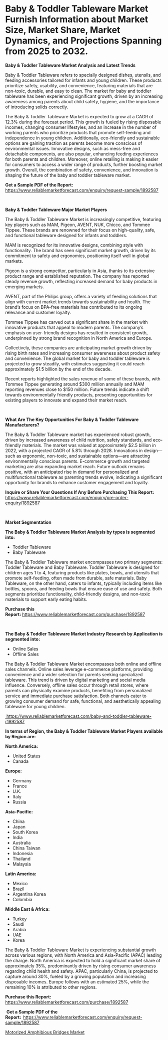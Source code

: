 <p><h1>Baby & Toddler Tableware Market Furnish Information about Market Size, Market Share, Market Dynamics, and Projections Spanning from 2025 to 2032.</h1></p><p><strong>Baby & Toddler Tableware Market Analysis and Latest Trends</strong></p>
<p><p>Baby & Toddler Tableware refers to specially designed dishes, utensils, and feeding accessories tailored for infants and young children. These products prioritize safety, usability, and convenience, featuring materials that are non-toxic, durable, and easy to clean. The market for baby and toddler tableware has been experiencing significant growth, driven by an increasing awareness among parents about child safety, hygiene, and the importance of introducing solids correctly.</p><p>The Baby & Toddler Tableware Market is expected to grow at a CAGR of 12.3% during the forecast period. This growth is fueled by rising disposable incomes, changing consumer lifestyles, and an increase in the number of working parents who prioritize products that promote self-feeding and independence in young children. Additionally, eco-friendly and sustainable options are gaining traction as parents become more conscious of environmental issues. Innovative designs, such as mess-free and detachable components, are also popular, enhancing feeding experiences for both parents and children. Moreover, online retailing is making it easier for consumers to access a wider range of products, further boosting market growth. Overall, the combination of safety, convenience, and innovation is shaping the future of the baby and toddler tableware market.</p></p>
<p><strong>Get a Sample PDF of the Report:&nbsp;</strong> <a href="https://www.reliablemarketforecast.com/enquiry/request-sample/1892587?utm_campaign=3049&utm_medium=2&utm_source=Github&utm_content=ia&utm_term=28032025&utm_id=baby-toddler-tableware">https://www.reliablemarketforecast.com/enquiry/request-sample/1892587</a></p>
<p>&nbsp;</p>
<p><strong>Baby & Toddler Tableware Major Market Players</strong></p>
<p><p>The Baby & Toddler Tableware Market is increasingly competitive, featuring key players such as MAM, Pigeon, AVENT, NUK, Chicco, and Tommee Tippee. These brands are renowned for their focus on high-quality, safe, and functional tableware designed for infants and toddlers.</p><p>MAM is recognized for its innovative designs, combining style with functionality. The brand has seen significant market growth, driven by its commitment to safety and ergonomics, positioning itself well in global markets. </p><p>Pigeon is a strong competitor, particularly in Asia, thanks to its extensive product range and established reputation. The company has reported steady revenue growth, reflecting increased demand for baby products in emerging markets.</p><p>AVENT, part of the Philips group, offers a variety of feeding solutions that align with current market trends towards sustainability and health. The brand’s focus on BPA-free materials has contributed to its ongoing relevance and customer loyalty.</p><p>Tommee Tippee has carved out a significant share in the market with innovative products that appeal to modern parents. The company’s emphasis on user-friendly designs has resulted in consistent growth, underpinned by strong brand recognition in North America and Europe.</p><p>Collectively, these companies are anticipating market growth driven by rising birth rates and increasing consumer awareness about product safety and convenience. The global market for baby and toddler tableware is projected to grow steadily, with estimates suggesting it could reach approximately $1.5 billion by the end of the decade.</p><p>Recent reports highlighted the sales revenue of some of these brands, with Tommee Tippee generating around $300 million annually and MAM reporting revenues close to $150 million. Future trends indicate a shift towards environmentally friendly products, presenting opportunities for existing players to innovate and expand their market reach.</p></p>
<p>&nbsp;</p>
<p><strong>What Are The Key Opportunities For Baby & Toddler Tableware Manufacturers?</strong></p>
<p><p>The Baby & Toddler Tableware market has experienced robust growth, driven by increased awareness of child nutrition, safety standards, and eco-friendly materials. The market was valued at approximately $2.5 billion in 2022, with a projected CAGR of 5.8% through 2028. Innovations in design—such as ergonomic, non-toxic, and sustainable options—are attracting environmentally conscious parents. E-commerce growth and targeted marketing are also expanding market reach. Future outlook remains positive, with an anticipated rise in demand for personalized and multifunctional tableware as parenting trends evolve, indicating a significant opportunity for brands to enhance customer engagement and loyalty.</p></p>
<p><strong>Inquire or Share Your Questions If Any Before Purchasing This Report:</strong> <a href="https://www.reliablemarketforecast.com/enquiry/pre-order-enquiry/1892587?utm_campaign=3049&utm_medium=2&utm_source=Github&utm_content=ia&utm_term=28032025&utm_id=baby-toddler-tableware">https://www.reliablemarketforecast.com/enquiry/pre-order-enquiry/1892587</a></p>
<p>&nbsp;</p>
<p><strong>Market Segmentation</strong></p>
<p><strong>The Baby & Toddler Tableware Market Analysis by types is segmented into:</strong></p>
<p><ul><li>Toddler Tableware</li><li>Baby Tableware</li></ul></p>
<p><p>The Baby & Toddler Tableware market encompasses two primary segments: Toddler Tableware and Baby Tableware. Toddler Tableware is designed for children ages 1 to 4, featuring products like plates, bowls, and utensils that promote self-feeding, often made from durable, safe materials. Baby Tableware, on the other hand, caters to infants, typically including items like bottles, spoons, and feeding bowls that ensure ease of use and safety. Both segments prioritize functionality, child-friendly designs, and non-toxic materials to support early eating habits.</p></p>
<p><strong>Purchase this Report:&nbsp;</strong><a href="https://www.reliablemarketforecast.com/purchase/1892587?utm_campaign=3049&utm_medium=2&utm_source=Github&utm_content=ia&utm_term=28032025&utm_id=baby-toddler-tableware">https://www.reliablemarketforecast.com/purchase/1892587</a></p>
<p>&nbsp;</p>
<p><strong>The Baby & Toddler Tableware Market Industry Research by Application is segmented into:</strong></p>
<p><ul><li>Online Sales</li><li>Offline Sales</li></ul></p>
<p><p>The Baby & Toddler Tableware Market encompasses both online and offline sales channels. Online sales leverage e-commerce platforms, providing convenience and a wider selection for parents seeking specialized tableware. This trend is driven by digital marketing and social media influence. Conversely, offline sales occur through retail stores, where parents can physically examine products, benefiting from personalized service and immediate purchase satisfaction. Both channels cater to growing consumer demand for safe, functional, and aesthetically appealing tableware for young children.</p></p>
<p><a href="https://www.reliablemarketforecast.com/baby-and-toddler-tableware-r1892587?utm_campaign=3049&utm_medium=2&utm_source=Github&utm_content=ia&utm_term=28032025&utm_id=baby-toddler-tableware">&nbsp;https://www.reliablemarketforecast.com/baby-and-toddler-tableware-r1892587</a></p>
<p><strong>In terms of Region, the Baby & Toddler Tableware Market Players available by Region are:</strong></p>
<p>
    <p> <strong> North America: </strong>
        <ul>
            <li>United States</li>
            <li>Canada</li>
        </ul>
        </p> 
    <p> <strong> Europe: </strong>
        <ul>
            <li>Germany</li>
            <li>France</li>
            <li>U.K.</li>
            <li>Italy</li>
            <li>Russia</li>
        </ul>
        </p> 
    <p> <strong> Asia-Pacific: </strong>
        <ul>
            <li>China</li>
            <li>Japan</li>
            <li>South Korea</li>
            <li>India</li>
            <li>Australia</li>
            <li>China Taiwan</li>
            <li>Indonesia</li>
            <li>Thailand</li>
            <li>Malaysia</li>
        </ul>
        </p> 
    <p> <strong> Latin America: </strong>
        <ul>
            <li>Mexico</li>
            <li>Brazil</li>
            <li>Argentina Korea</li>
            <li>Colombia</li>
        </ul>
        </p> 
    <p> <strong> Middle East & Africa: </strong>
        <ul>
            <li>Turkey</li>
            <li>Saudi</li>
            <li>Arabia</li>
            <li>UAE</li>
            <li>Korea</li>
        </ul>
    </p>
    </p>
<p><p>The Baby & Toddler Tableware Market is experiencing substantial growth across various regions, with North America and Asia-Pacific (APAC) leading the charge. North America is expected to hold a significant market share of approximately 35%, predominantly driven by rising consumer awareness regarding child health and safety. APAC, particularly China, is projected to capture around 30%, fueled by a growing population and increasing disposable incomes. Europe follows with an estimated 25%, while the remaining 10% is attributed to other regions.</p></p>
<p><strong>Purchase this Report: </strong><a href="https://www.reliablemarketforecast.com/purchase/1892587?utm_campaign=3049&utm_medium=2&utm_source=Github&utm_content=ia&utm_term=28032025&utm_id=baby-toddler-tableware">https://www.reliablemarketforecast.com/purchase/1892587</a></p>
<p>&nbsp;<strong>Get a Sample PDF of the Report:&nbsp;&nbsp;</strong><a href="https://www.reliablemarketforecast.com/enquiry/request-sample/1892587?utm_campaign=3049&utm_medium=2&utm_source=Github&utm_content=ia&utm_term=28032025&utm_id=baby-toddler-tableware">https://www.reliablemarketforecast.com/enquiry/request-sample/1892587</a></p>
<p><strong></strong></p>
<p><p><a href="https://github.com/briandahm87/Market-Research-Report-List-1/blob/main/motorized-amphibious-bridges-market.md?utm_campaign=3049&utm_medium=2&utm_source=Github&utm_content=ia&utm_term=28032025&utm_id=baby-toddler-tableware">Motorized Amphibious Bridges Market</a></p></p>